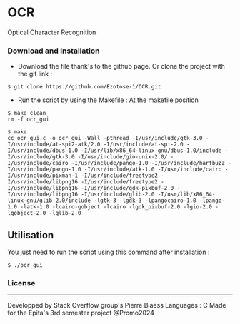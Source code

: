 # OCR
 Optical Character Recognition


### Download and Installation 
* Download the file thank's to the github page. Or clone the project with the git link :
```shell
$ git clone https://github.com/Ezotose-1/OCR.git
```


* Run the script by using the Makefile :
At the makefile position
```shell
$ make clean
rm -f ocr_gui

$ make
cc ocr_gui.c -o ocr_gui -Wall -pthread -I/usr/include/gtk-3.0 -I/usr/include/at-spi2-atk/2.0 -I/usr/include/at-spi-2.0 -I/usr/include/dbus-1.0 -I/usr/lib/x86_64-linux-gnu/dbus-1.0/include -I/usr/include/gtk-3.0 -I/usr/include/gio-unix-2.0/ -I/usr/include/cairo -I/usr/include/pango-1.0 -I/usr/include/harfbuzz -I/usr/include/pango-1.0 -I/usr/include/atk-1.0 -I/usr/include/cairo -I/usr/include/pixman-1 -I/usr/include/freetype2 -I/usr/include/libpng16 -I/usr/include/freetype2 -I/usr/include/libpng16 -I/usr/include/gdk-pixbuf-2.0 -I/usr/include/libpng16 -I/usr/include/glib-2.0 -I/usr/lib/x86_64-linux-gnu/glib-2.0/include -lgtk-3 -lgdk-3 -lpangocairo-1.0 -lpango-1.0 -latk-1.0 -lcairo-gobject -lcairo -lgdk_pixbuf-2.0 -lgio-2.0 -lgobject-2.0 -lglib-2.0
```

## Utilisation
You just need to run the script using this command after installation :

```shell
$ ./ocr_gui
```

### License
----
Developped by Stack Overflow group's
Pierre Blaess
Languages : C
Made for the Epita's 3rd semester project 
@Promo2024
